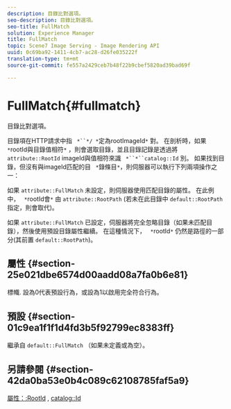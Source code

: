 ```yaml
---
description: 目錄比對選項。
seo-description: 目錄比對選項。
seo-title: FullMatch
solution: Experience Manager
title: FullMatch
topic: Scene7 Image Serving - Image Rendering API
uuid: 0c69ba92-1411-4cb7-ac28-d26fe035222f
translation-type: tm+mt
source-git-commit: fe557a2429ceb7b48f22b9cbef5820ad39bad69f

---
```



# FullMatch{#fullmatch}

目錄比對選項。

目錄項在HTTP請求中指 ` *``*/ *`定為rootImageId`*` 對。 在剖析時，如果 ` *`rootId與目錄值相符`*` ，則會選取目錄，並且目錄記錄是透過將 `attribute::RootId` imageId與值相符來識 ` *``*``catalog::Id` 別。 如果找到目錄，但沒有與imageId匹配的目 ` *`錄條目`*`，則伺服器可以執行下列兩項操作之一：

如果 `attribute::FullMatch` 未設定，則伺服器使用匹配目錄的屬性。 在此例中， ` *`rootId會`*` 由 `attribute::RootPath` (若未在此目錄中 `default::RootPath`指定，則會取代)。

如果 `attribute::FullMatch` 已設定，伺服器將完全忽略目錄（如果未匹配目錄），然後使用預設目錄屬性繼續。 在這種情況下， ` *`rootId`*` 仍然是路徑的一部分(其前置 `default::RootPath`)。

## 屬性 {#section-25e021dbe6574d00aadd08a7fa0b6e81}

標幟. 設為0代表預設行為，或設為1以啟用完全符合行為。

## 預設 {#section-01c9ea1f1f1d4fd3b5f92799ec8383ff}

繼承自 `default::FullMatch` （如果未定義或為空）。

## 另請參閱 {#section-42da0ba53e0b4c089c62108785faf5a9}

[屬性：:RootId](../../../../../is-api/image-catalog/image-serving-api-ref/c-image-catalog-reference/c-attributes-reference/r-rootid.md#reference-13653312925e4a08b90f99961d53f546) , [catalog::Id](/help/aem-is-ir-api/is-api/image-catalog/image-serving-api-ref/c-image-catalog-reference/c-image-svg-data-reference/c-image-data-reference/r-id-cat.md)
